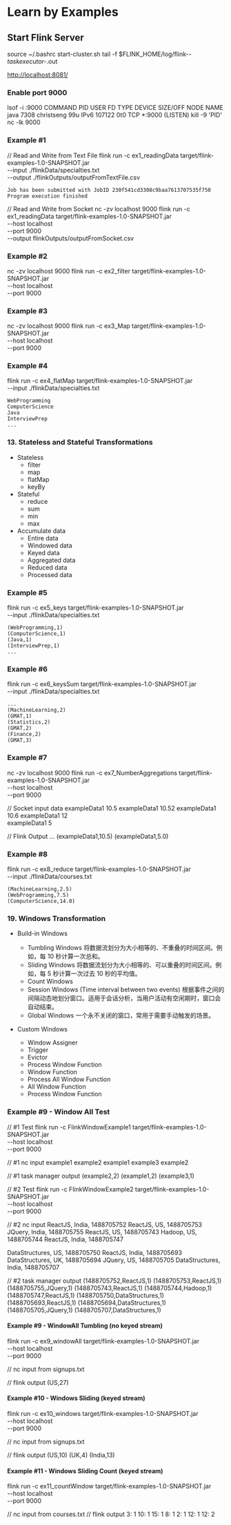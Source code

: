 # Learn by Examples

## Start Flink Server

source ~/.bashrc
start-cluster.sh
tail -f $FLINK_HOME/log/flink-*-taskexecutor-*.out

<http://localhost:8081/>

### Enable port 9000

lsof -i :9000
    COMMAND  PID       USER   FD   TYPE DEVICE SIZE/OFF NODE NAME
    java    7308 christseng   99u  IPv6 107122      0t0  TCP *:9000 (LISTEN)
kill -9 'PID'
nc -lk 9000

### Example #1

// Read and Write from Text File
flink run -c ex1_readingData target/flink-examples-1.0-SNAPSHOT.jar \
    --input ./flinkData/specialties.txt \
    --output ./flinkOutputs/outputFromTextFile.csv

    Job has been submitted with JobID 230f541cd3308c9baa7613707535f750
    Program execution finished

// Read and Write from Socket
nc -zv localhost 9000
flink run -c ex1_readingData target/flink-examples-1.0-SNAPSHOT.jar \
    --host localhost \
    --port 9000 \
    --output flinkOutputs/outputFromSocket.csv

### Example #2

nc -zv localhost 9000
flink run -c ex2_filter target/flink-examples-1.0-SNAPSHOT.jar \
    --host localhost \
    --port 9000

### Example #3

nc -zv localhost 9000
flink run -c ex3_Map target/flink-examples-1.0-SNAPSHOT.jar \
    --host localhost \
    --port 9000

### Example #4

flink run -c ex4_flatMap target/flink-examples-1.0-SNAPSHOT.jar \
    --input ./flinkData/specialties.txt

    WebProgramming
    ComputerScience
    Java
    InterviewPrep
    ...

### 13. Stateless and Stateful Transformations

- Stateless
  - filter
  - map
  - flatMap
  - keyBy
- Stateful
  - reduce
  - sum
  - min
  - max
- Accumulate data
  - Entire data
  - Windowed data
  - Keyed data
  - Aggregated data
  - Reduced data
  - Processed data

### Example #5

flink run -c ex5_keys target/flink-examples-1.0-SNAPSHOT.jar \
    --input ./flinkData/specialties.txt

    (WebProgramming,1)
    (ComputerScience,1)
    (Java,1)
    (InterviewPrep,1)
    ...

### Example #6

flink run -c ex6_keysSum target/flink-examples-1.0-SNAPSHOT.jar \
    --input ./flinkData/specialties.txt

    ...
    (MachineLearning,2)
    (GMAT,1)
    (Statistics,2)
    (GMAT,2)
    (Finance,2)
    (GMAT,3)

### Example #7

nc -zv localhost 9000
flink run -c ex7_NumberAggregations target/flink-examples-1.0-SNAPSHOT.jar \
    --host localhost \
    --port 9000

// Socket input data
    exampleData1 10.5
    exampleData1 10.52
    exampleData1 10.6
    exampleData1 12  
    exampleData1 5

// Flink Output
    ...
    (exampleData1,10.5)
    (exampleData1,5.0)

### Example #8

flink run -c ex8_reduce target/flink-examples-1.0-SNAPSHOT.jar \
    --input ./flinkData/courses.txt

    (MachineLearning,2.5)
    (WebProgramming,7.5)
    (ComputerScience,14.0)

### 19. Windows Transformation

- Build-in Windows
  - Tumbling Windows
    将数据流划分为大小相等的、不重叠的时间区间。例如，每 10 秒计算一次总和。
  - Sliding Windows
    将数据流划分为大小相等的、可以重叠的时间区间。例如，每 5 秒计算一次过去 10 秒的平均值。
  - Count Windows
  - Session Windows (Time interval between two events)
    根据事件之间的间隔动态地划分窗口。适用于会话分析，当用户活动有空闲期时，窗口会自动结束。
  - Global Windows
    一个永不关闭的窗口，常用于需要手动触发的场景。

- Custom Windows
  - Window Assigner
  - Trigger
  - Evictor
  - Process Window Function
  - Window Function
  - Process All Window Function
  - All Window Function
  - Process Window Function

### Example #9 - Window All Test

// #1 Test
flink run -c FlinkWindowExample1 target/flink-examples-1.0-SNAPSHOT.jar \
    --host localhost \
    --port 9000

// #1 nc input
example1
example2
example1
example3
example2

// #1 task manager output
(example2,2)
(example1,2)
(example3,1)

// #2 Test
flink run -c FlinkWindowExample2 target/flink-examples-1.0-SNAPSHOT.jar \
    --host localhost \
    --port 9000

// #2 nc input
ReactJS, India, 1488705752
ReactJS, US, 1488705753
JQuery, India, 1488705755
ReactJS, US, 1488705743
Hadoop, US, 1488705744
ReactJS, India, 1488705747

DataStructures, US, 1488705750
ReactJS, India, 1488705693
DataStructures, UK, 1488705694
JQuery, US, 1488705705
DataStructures, India, 1488705707

// #2 task manager output
(1488705752,ReactJS,1)
(1488705753,ReactJS,1)
(1488705755,JQuery,1)
(1488705743,ReactJS,1)
(1488705744,Hadoop,1)
(1488705747,ReactJS,1)
(1488705750,DataStructures,1)
(1488705693,ReactJS,1)
(1488705694,DataStructures,1)
(1488705705,JQuery,1)
(1488705707,DataStructures,1)

#### Example #9 - WindowAll Tumbling (no keyed stream)

flink run -c ex9_windowAll target/flink-examples-1.0-SNAPSHOT.jar \
    --host localhost \
    --port 9000

// nc input from signups.txt

// flink output
(US,27)

#### Example #10 - Windows Sliding (keyed stream)

flink run -c ex10_windows target/flink-examples-1.0-SNAPSHOT.jar \
    --host localhost \
    --port 9000

// nc input from signups.txt

// flink output
(US,10)
(UK,4)
(India,13)

#### Example #11 - Windows Sliding Count (keyed stream)

flink run -c ex11_countWindow target/flink-examples-1.0-SNAPSHOT.jar \
    --host localhost \
    --port 9000

// nc input from courses.txt
// flink output
3: 1
10: 1
15: 1
8: 1
2: 1
12: 1
12: 2
